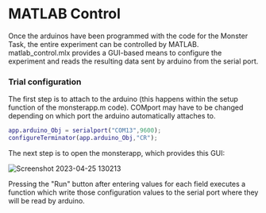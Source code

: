 # MATLAB Control

Once the arduinos have been programmed with the code for the Monster Task, the entire experiment can be controlled by MATLAB.  matlab_control.mlx provides a GUI-based means to configure the experiment and reads the resulting data sent by arduino from the serial port.

### Trial configuration

The first step is to attach to the arduino (this happens within the setup function of the monsterapp.m code).  COMport may have to be changed depending on which port the arduino automatically attaches to.  

```matlab
app.arduino_Obj = serialport("COM13",9600);
configureTerminator(app.arduino_Obj,"CR");
```

The next step is to open the monsterapp, which provides this GUI:

![Screenshot 2023-04-25 130213](https://user-images.githubusercontent.com/105831652/234350192-90a2127b-22e2-44c7-b9f4-e17e40d26087.png)

Pressing the "Run" button after entering values for each field executes a function which write those configuration values to the serial port where they will be read by arduino.  

